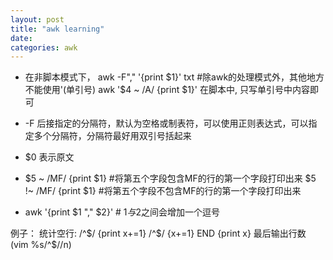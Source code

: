 ```yaml
---
layout: post
title: "awk learning"
date:
categories: awk
---
```


* 在非脚本模式下，
  awk -F"," '{print $1}' txt  #除awk的处理模式外，其他地方不能使用'(单引号)
  awk '$4 ~ /A/ {print $1}'
  在脚本中,
  只写单引号中内容即可

* -F 后接指定的分隔符，默认为空格或制表符，可以使用正则表达式，可以指定多个分隔符，分隔符最好用双引号括起来

* $0 表示原文

* $5 ~ /MF/ {print $1}  #将第五个字段包含MF的行的第一个字段打印出来
  $5 !~ /MF/ {print $1}  #将第五个字段不包含MF的行的第一个字段打印出来

* awk '{print $1 "," $2}' # $1与$2之间会增加一个逗号

例子：
统计空行:
/^$/ {print x+=1}
/^$/ {x+=1} END {print x} 最后输出行数
(vim %s/^$//n)    
